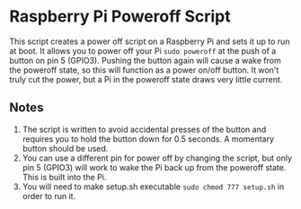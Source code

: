 # Raspberry Pi Poweroff Script #

This script creates a power off script on a Raspberry Pi and sets it up to run at boot. It allows you to power off your Pi ```sudo poweroff``` at the push of a button on pin 5 (GPIO3). Pushing the button again will cause a wake from the poweroff state, so this will function as a power on/off button. It won't truly cut the power, but a Pi in the poweroff state draws very little current.

## Notes ##
1. The script is written to avoid accidental presses of the button and requires you to hold the button down for 0.5 seconds. A momentary button should be used.
2. You can use a different pin for power off by changing the script, but only pin 5 (GPIO3) will work to wake the Pi back up from the poweroff state. This is built into the Pi.
3. You will need to make setup.sh executable ```sudo chmod 777 setup.sh``` in order to run it.

